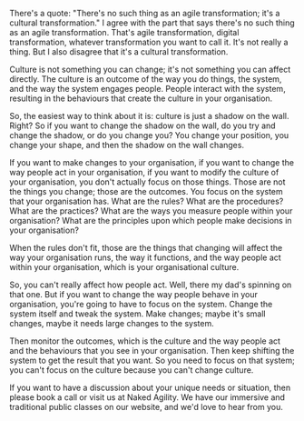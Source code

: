There's a quote: "There's no such thing as an agile transformation; it's a cultural transformation." I agree with the part that says there's no such thing as an agile transformation. That's agile transformation, digital transformation, whatever transformation you want to call it. It's not really a thing. But I also disagree that it's a cultural transformation. 

Culture is not something you can change; it's not something you can affect directly. The culture is an outcome of the way you do things, the system, and the way the system engages people. People interact with the system, resulting in the behaviours that create the culture in your organisation. 

So, the easiest way to think about it is: culture is just a shadow on the wall. Right? So if you want to change the shadow on the wall, do you try and change the shadow, or do you change you? You change your position, you change your shape, and then the shadow on the wall changes. 

If you want to make changes to your organisation, if you want to change the way people act in your organisation, if you want to modify the culture of your organisation, you don't actually focus on those things. Those are not the things you change; those are the outcomes. You focus on the system that your organisation has. What are the rules? What are the procedures? What are the practices? What are the ways you measure people within your organisation? What are the principles upon which people make decisions in your organisation? 

When the rules don't fit, those are the things that changing will affect the way your organisation runs, the way it functions, and the way people act within your organisation, which is your organisational culture. 

So, you can't really affect how people act. Well, there my dad's spinning on that one. But if you want to change the way people behave in your organisation, you're going to have to focus on the system. Change the system itself and tweak the system. Make changes; maybe it's small changes, maybe it needs large changes to the system. 

Then monitor the outcomes, which is the culture and the way people act and the behaviours that you see in your organisation. Then keep shifting the system to get the result that you want. So you need to focus on that system; you can't focus on the culture because you can't change culture. 

If you want to have a discussion about your unique needs or situation, then please book a call or visit us at Naked Agility. We have our immersive and traditional public classes on our website, and we'd love to hear from you.